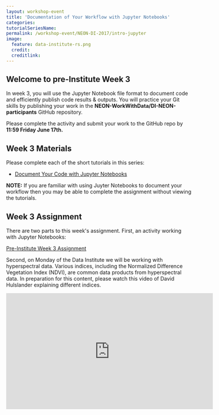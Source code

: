 ```yaml
---
layout: workshop-event
title: 'Documentation of Your Workflow with Jupyter Notebooks'
categories: 
tutorialSeriesName: 
permalink: /workshop-event/NEON-DI-2017/intro-jupyter
image:
  feature: data-institute-rs.png
  credit:
  creditlink:
---
```

## Welcome to pre-Institute Week 3

In week 3, you will use the Jupyter Notebook file format to document code and efficiently
publish code results & outputs. You will practice your Git skills by publishing
your work in the **NEON-WorkWithData/DI-NEON-participants** GitHub repository.

Please complete the activity and submit your work to the GitHub repo by
**11:59 Friday June 17th.**

## Week 3 Materials
Please complete each of the short tutorials in this series: 

* <a href="{{ site.baseurl }}/tutorial-series/JupPy/"> Document Your Code with Jupyter Notebooks </a>

**NOTE:** If you are familiar with using Juyter Notebooks to document your
workflow then you may be able to complete the assignment without viewing the 
tutorials.


## Week 3 Assignment

There are two parts to this week's assignment.  First, an activity working with Jupyter Notebooks: 

<a class="btn btn-info" href="{{ site.baseurl}}/reproducible-research/jup-py-activity">
Pre-Institute Week 3 Assignment</a> 

Second, on Monday of the Data Institute we will be working with hyperspectral data. Various indices, 
including the Normalized Difference Vegetation Index (NDVI), are common data products from hyperspectral
data.  In preparation for this content, please watch this video of David Hulslander explaining different 
indices.  

<iframe width="560" height="315" src="https://www.youtube.com/embed/4_EYPNI-A5g?list=PLLWiknuNGd53uVuiXTn8QS3y6PUY0rHEW" frameborder="0" allowfullscreen></iframe>
